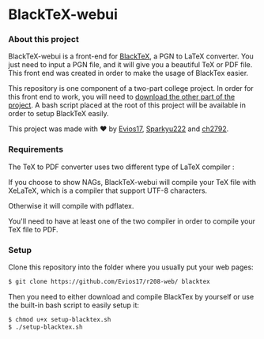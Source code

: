 # BlackTeX-webui

### About this project
BlackTeX-webui is a front-end for [BlackTeX](https://github.com/Sparkyu222/r208-BlackTeX), a PGN to LaTeX converter. You just need to input a PGN file, and it will give you a beautiful TeX or PDF file. This front end was created in order to make the usage of BlackTex easier.

This repository is one component of a two-part college project. In order for this front end to work, you will need to [download the other part of the project](https://github.com/Sparkyu222/r208-BlackTeX). A bash script placed at the root of this project will be available in order to setup BlackTeX easily.

This project was made with ❤️ by [Evios17](https://github.com/Evios17), [Sparkyu222](https://github.com/Sparkyu222) and [ch2792](https://github.com/ch2792).

### Requirements
The TeX to PDF converter uses two different type of LaTeX compiler :

If you choose to show NAGs, BlackTeX-webui will compile your TeX file with XeLaTeX, which is a compiler that support UTF-8 characters.

Otherwise it will compile with pdflatex.

You'll need to have at least one of the two compiler in order to compile your TeX file to PDF.

### Setup
Clone this repository into the folder where you usually put your web pages:
```bash
$ git clone https://github.com/Evios17/r208-web/ blacktex
```

Then you need to either download and compile BlackTex by yourself or use the built-in bash script to easily setup it:
```bash
$ chmod u+x setup-blacktex.sh
$ ./setup-blacktex.sh
```

